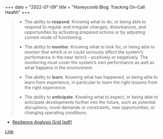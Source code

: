 +++
date = "2022-07-09"
title = "Honeycomb Blog: Tracking On-Call Health"
+++

> * The ability to **respond**. Knowing what to do, or being able to respond to regular and
> irregular changes, disturbances, and opportunities by activating prepared actions or by
> adjusting current mode of functioning.
>
> * The ability to **monitor**. Knowing what to look for, or being able to monitor that which
> is or could seriously affect the system’s performance in the near term3 – positively or
> negatively. The monitoring must cover the system’s own performance as well as what
> happens in the environment.
>
> * The ability to **learn**. Knowing what has happened, or being able to learn from
> experience, in particular to learn the right lessons from the right experience.
>
> * The ability to **anticipate**. Knowing what to expect, or being able to anticipate
> developments further into the future, such as potential disruptions, novel demands or
> constraints, new opportunities, or changing operating conditions.
- [Resilience Analysis Grid [pdf]](https://erikhollnagel.com/onewebmedia/RAG%20Outline%20V2.pdf)

[Link](https://www.honeycomb.io/blog/tracking-on-call-health)
